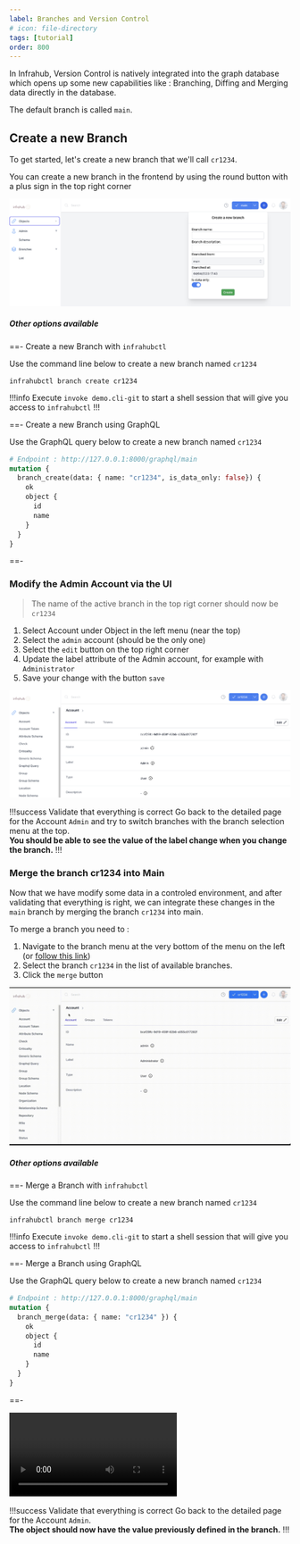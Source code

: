 ```yaml
---
label: Branches and Version Control
# icon: file-directory
tags: [tutorial]
order: 800
---
```


In Infrahub, Version Control is natively integrated into the graph database which opens up some new capabilities like : Branching, Diffing and Merging data directly in the database.

The default branch is called `main`.

## Create a new Branch

To get started, let's create a new branch that we'll call `cr1234`.

You can create a new branch in the frontend by using the round button with a plus sign in the top right corner

![](../media/tutorial_branch_create.png)

##### Other options available

==- Create a new Branch with `infrahubctl`

Use the command line below to create a new branch named `cr1234`
```
infrahubctl branch create cr1234
```

!!!info
Execute `invoke demo.cli-git` to start a shell session that will give you access to `infrahubctl`
!!!

==- Create a new Branch using GraphQL

Use the GraphQL query below to create a new branch named `cr1234`

```graphql
# Endpoint : http://127.0.0.1:8000/graphql/main
mutation {
  branch_create(data: { name: "cr1234", is_data_only: false}) {
    ok
    object {
      id
      name
    }
  }
}
```
==-

### Modify the Admin Account via the UI

> The name of the active branch in the top rigt corner should now be `cr1234`
1. Select Account under Object in the left menu (near the top)
2. Select the `admin` account (should be the only one)
3. Select the `edit` button on the top right corner
4. Update the label attribute of the Admin account, for example with `Administrator`
5. Save your change with the button `save`

![Select the `edit` button](../media/tutorial_account_edit.png)

!!!success Validate that everything is correct
Go back to the detailed page for the Account `Admin` and try to switch branches with the branch selection menu at the top. <br>
**You should be able to see the value of the label change when you change the branch.**
!!!

### Merge the branch cr1234 into Main

Now that we have modify some data in a controled environment, and after validating that everything is right, we can integrate these changes in the `main` branch by merging the branch `cr1234` into main.

To merge a branch you need to :
1. Navigate to the branch menu at the very bottom of the menu on the left (or [follow this link](http://localhost:3000/branches/))
2. Select the branch `cr1234` in the list of available branches.
3. Click the `merge` button

![Branch merge](../media/tutorial_branch_merge.gif)


##### Other options available

==- Merge a Branch with `infrahubctl`

Use the command line below to create a new branch named `cr1234`
```
infrahubctl branch merge cr1234
```

!!!info
Execute `invoke demo.cli-git` to start a shell session that will give you access to `infrahubctl`
!!!

==- Merge a Branch using GraphQL

Use the GraphQL query below to create a new branch named `cr1234`

```graphql
# Endpoint : http://127.0.0.1:8000/graphql/main
mutation {
  branch_merge(data: { name: "cr1234" }) {
    ok
    object {
      id
      name
    }
  }
}
```
==-

![](../media/video1.mov)

!!!success Validate that everything is correct
Go back to the detailed page for the Account `Admin`.<br>
**The object should now have the value previously defined in the branch.**
!!!



